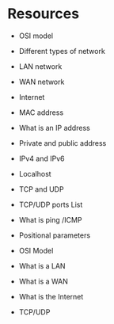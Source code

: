 # Resources

* OSI model
* Different types of network
* LAN network
* WAN network
* Internet
* MAC address
* What is an IP address
* Private and public address
* IPv4 and IPv6
* Localhost
* TCP and UDP
* TCP/UDP ports List
* What is ping /ICMP
* Positional parameters

* OSI Model

* What is a LAN

* What is a WAN

* What is the Internet

* TCP/UDP
